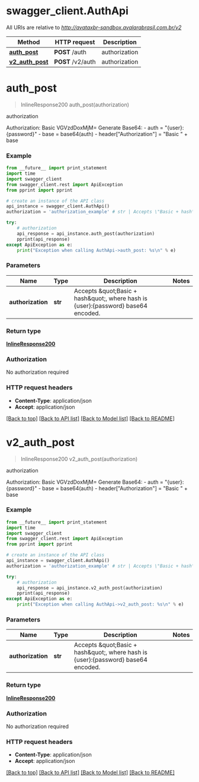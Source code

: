 # swagger_client.AuthApi

All URIs are relative to *http://avataxbr-sandbox.avalarabrasil.com.br/v2*

Method | HTTP request | Description
------------- | ------------- | -------------
[**auth_post**](AuthApi.md#auth_post) | **POST** /auth | authorization
[**v2_auth_post**](AuthApi.md#v2_auth_post) | **POST** /v2/auth | authorization


# **auth_post**
> InlineResponse200 auth_post(authorization)

authorization

Authorization: Basic VGVzdDoxMjM=  Generate Base64:  - auth = \"{user}:{password}\"  - base = base64(auth)  - header[\"Authorization\"] = \"Basic \" + base 

### Example 
```python
from __future__ import print_statement
import time
import swagger_client
from swagger_client.rest import ApiException
from pprint import pprint

# create an instance of the API class
api_instance = swagger_client.AuthApi()
authorization = 'authorization_example' # str | Accepts \"Basic + hash\", where hash is {user}:{password} base64 encoded. 

try: 
    # authorization
    api_response = api_instance.auth_post(authorization)
    pprint(api_response)
except ApiException as e:
    print("Exception when calling AuthApi->auth_post: %s\n" % e)
```

### Parameters

Name | Type | Description  | Notes
------------- | ------------- | ------------- | -------------
 **authorization** | **str**| Accepts \&quot;Basic + hash\&quot;, where hash is {user}:{password} base64 encoded.  | 

### Return type

[**InlineResponse200**](InlineResponse200.md)

### Authorization

No authorization required

### HTTP request headers

 - **Content-Type**: application/json
 - **Accept**: application/json

[[Back to top]](#) [[Back to API list]](../README.md#documentation-for-api-endpoints) [[Back to Model list]](../README.md#documentation-for-models) [[Back to README]](../README.md)

# **v2_auth_post**
> InlineResponse200 v2_auth_post(authorization)

authorization

Authorization: Basic VGVzdDoxMjM=  Generate Base64:  - auth = \"{user}:{password}\"  - base = base64(auth)  - header[\"Authorization\"] = \"Basic \" + base 

### Example 
```python
from __future__ import print_statement
import time
import swagger_client
from swagger_client.rest import ApiException
from pprint import pprint

# create an instance of the API class
api_instance = swagger_client.AuthApi()
authorization = 'authorization_example' # str | Accepts \"Basic + hash\", where hash is {user}:{password} base64 encoded. 

try: 
    # authorization
    api_response = api_instance.v2_auth_post(authorization)
    pprint(api_response)
except ApiException as e:
    print("Exception when calling AuthApi->v2_auth_post: %s\n" % e)
```

### Parameters

Name | Type | Description  | Notes
------------- | ------------- | ------------- | -------------
 **authorization** | **str**| Accepts \&quot;Basic + hash\&quot;, where hash is {user}:{password} base64 encoded.  | 

### Return type

[**InlineResponse200**](InlineResponse200.md)

### Authorization

No authorization required

### HTTP request headers

 - **Content-Type**: application/json
 - **Accept**: application/json

[[Back to top]](#) [[Back to API list]](../README.md#documentation-for-api-endpoints) [[Back to Model list]](../README.md#documentation-for-models) [[Back to README]](../README.md)

